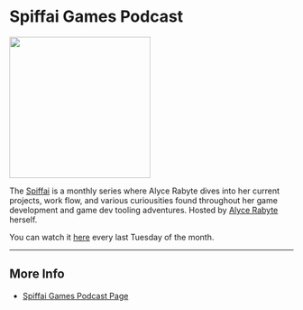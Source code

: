 # Spiffai Games Podcast

<img src="https://static.wixstatic.com/media/e72a12_d5e0b9918f554f7fb929f90fb9ccd695~mv2.png/v1/fill/w_370,h_286,al_c,q_85,usm_0.66_1.00_0.01,enc_auto/logo_spiffai_v03_color%40288x.png" width="250">

The [Spiffai](https://spiffai.com) is a monthly series where Alyce Rabyte dives into her current projects, work flow, and various curiousities found throughout her game development and game dev tooling adventures. Hosted by [Alyce Rabyte](https://www.spiffai.com/about) herself.

You can watch it [here](https://spiffai.com) every last Tuesday of the month.

---
## More Info
- [Spiffai Games Podcast Page](https://spiffai.com/podcast)
